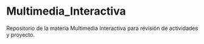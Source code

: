 # Multimedia_Interactiva
Repositorio de la materia Multimedia Interactiva para revisión de actividades y proyecto. 
